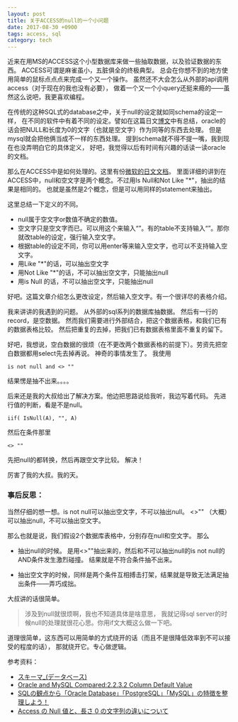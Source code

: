 ```yaml
---
layout: post
title: 关于ACCESS的null的一个小问题
date: 2017-08-30 +0900
tags: access, sql
category: tech
---
```


近来在用MS的ACCESS这个小型数据库来做一些抽取数据，以及验证数据的东西。
ACCESS可谓是麻雀虽小，五脏俱全的终极典型。
总会在你想不到的地方使用简单的鼠标点点点来完成一个又一个操作。
虽然还不大会怎么从外部的api调用access（对于现在的我也没有必要），
做着一个又一个小query还挺来瘾的——虽然这么说吧，我更喜欢编程。

在传统的这种SQL式的database之中，关于null的设定就如同schema的设定一样，
在不同的软件中有着不同的设定。譬如在这篇日文[博文](https://www.ashisuto.co.jp/corporate/column/technical-column/detail/1197236_2274.html)中有总结，oracle的话会把NULL和长度为0的文字（也就是空文字）作为同等的东西去处理。
但是mysql就会把他俩当成不一样的东西处理。
提到schema就不得不提一嘴，我到现在也没弄明白它的具体定义，
好吧，我觉得以后有时间有兴趣的话读一读oracle的文档。

那么在ACCESS中是如何处理的。这里有份[微软的日文文档](https://support.microsoft.com/ja-jp/help/883247)。
里面详细的讲到在ACCESS中，null和空文字是两个概念。不过用Is Null和Not Like "\*"，抽出的结果是相同的。
也就是虽然是2个概念，但是可以用同样的statement来抽出。

这里总结一下定义的不同。

+ null属于空文字or数值不确定的数值。
+ 空文字只是空文字而已。可以用这个来输入“”。有的table不支持输入“”。那你就改table的设定，强行输入空文字。
+ 根据table的设定不同，你可以用enter等来输入空文字，也可以不支持输入空文字。
+ 用Like "\*"的话，可以抽出空文字
+ 用Not Like "\*"的话，不可以抽出空文字，只能抽出null
+ 用is Null 的话，不可以抽出空文字，只能抽出null

好吧。这篇文章介绍怎么更改设定，然后输入空文字。有一个很详尽的表格介绍。

我来讲讲的我遇到的问题。
从外部的sql系列的数据库抽数据。
然后有一行的record，是空数据。
然而我们需要进行外部结合，把这个数据表格，和我们已有的数据表格比较。
然后把重复的去掉，把我们已有数据表格里面不重复的留下。

好吧，我想说，空白数据的很烦（在不更改两个数据表格的前提下）。劳资先把空白数据都用select先去掉再说。
神奇的事情发生了。
我使用
```
is not null and <> ""
```
结果愣是抽不出来。。。。

后来还是我的大叔给出了解决方案。他边把思路说给我听，我边写着代码。
先进行值的判断，看是不是null。
```
iif( IsNull(A), "", A)
```

然后在条件那里
```
<> ""
```

先把null的都转换，然后再跟空文字比较。
解决！

厉害了我的大叔。我的天。

### 事后反思：
当然仔细的想一想。is not null可以抽出空文字，不可以抽出null。
<>"" （大概）可以抽出null，不可以抽出空文字。

那么也就是说，我们假设2个数据库表格中，分别存在null和空文字。
那么

+ 抽出null的时候。
  是用<>""抽出来的，然后和不可以抽出null的is not null的AND条件发生激烈碰撞。
  结果就是不符合条件抽不出来。

+ 抽出空文字的时候，同样是两个条件互相搏击打架，结果就是导致无法满足抽出条件——弄巧成拙。

大叔讲的话很简单。
>涉及到null就很烦啊，我也不知道具体是啥意思，
我就记得sql server的时候null的处理就很花心思。你用if文大概这么做一下吧。

道理很简单，这东西可以用简单的方式绕开的话（而且不是很降低效率到不可以接受的程度的话），
那就绕开它。专心做逻辑。


参考资料：
+ [スキーマ_(データベース)](https://ja.wikipedia.org/wiki/%E3%82%B9%E3%82%AD%E3%83%BC%E3%83%9E_(%E3%83%87%E3%83%BC%E3%82%BF%E3%83%99%E3%83%BC%E3%82%B9))
+ [Oracle and MySQL Compared:2.2.3.2 Column Default Value](https://docs.oracle.com/cd/E12151_01/doc.150/e12155/oracle_mysql_compared.htm#i1026408)
+ [SQLの観点から「Oracle Database」「PostgreSQL」「MySQL」の特徴を整理しよう！](https://www.ashisuto.co.jp/corporate/column/technical-column/detail/1197236_2274.html)
+ [Access の Null 値と、長さ 0 の文字列の違いについて](https://support.microsoft.com/ja-jp/help/883247)
